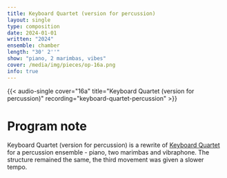 ```yaml
---
title: Keyboard Quartet (version for percussion)
layout: single
type: composition
date: 2024-01-01
written: "2024"
ensemble: chamber
length: "30' 2''"
show: "piano, 2 marimbas, vibes"
cover: /media/img/pieces/op-16a.png
info: true
---
```


{{< audio-single cover="16a" title="Keyboard Quartet (version for percussion)" recording="keyboard-quartet-percussion" >}}

# Program note

Keyboard Quartet (version for percussion) is a rewrite of [Keyboard Quartet](/works/chamber/keyboard-quartet) for a percussion ensemble - piano, two marimbas and vibraphone. The structure remained the same, the third movement was given a slower tempo.